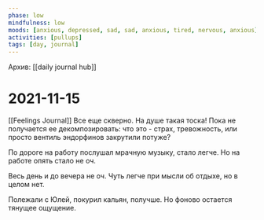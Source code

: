 ```yaml
---
phase: low
mindfulness: low
moods: [anxious, depressed, sad, sad, anxious, tired, nervous, anxious]
activities: [pullups]
tags: [day, journal]
---
```

Архив: [[daily journal hub]]
# 2021-11-15
[[Feelings Journal]]
Все еще скверно.
На душе такая тоска! 
Пока не получается ее декомпозировать: что это - страх, тревожность, или просто вентиль эндорфинов закрутили потуже?

По дороге на работу послушал мрачную музыку, стало легче. Но на работе опять стало не оч.

Весь день и до вечера не оч.
Чуть легче при мысли об отдыхе, но в целом нет.

Полежали с Юлей, покурил кальян, получше. Но фоново остается тянущее ощущение.